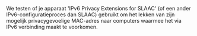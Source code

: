 We testen of je apparaat 'IPv6 Privacy Extensions for SLAAC' (of een ander 
IPv6-configuratieproces dan SLAAC) gebruikt om het lekken van zijn mogelijk 
privacygevoelige MAC-adres naar computers waarmee het via IPv6 verbinding 
maakt te voorkomen.
